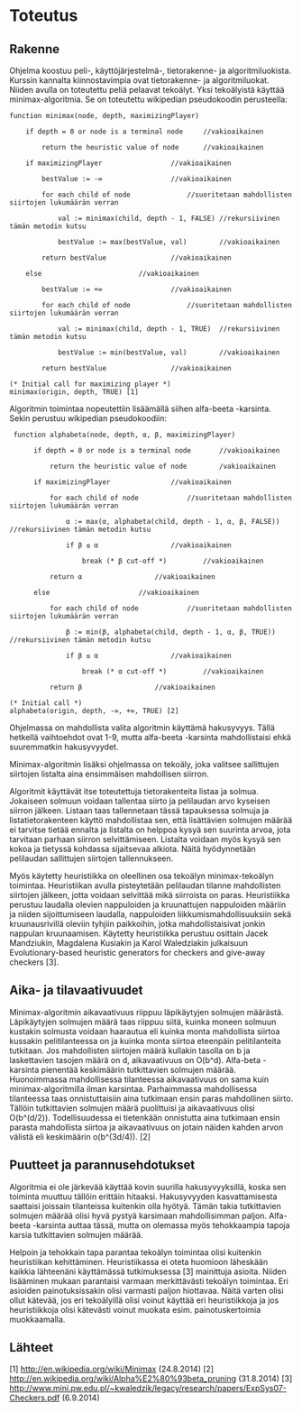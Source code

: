 Toteutus
========

Rakenne
-------

Ohjelma koostuu peli-, käyttöjärjestelmä-, tietorakenne- ja algoritmiluokista. Kurssin kannalta kiinnostavimpia ovat tietorakenne- ja algoritmiluokat. Niiden avulla on toteutettu peliä pelaavat tekoälyt. Yksi tekoälyistä käyttää minimax-algoritmia. Se on toteutettu wikipedian pseudokoodin perusteella:

```
function minimax(node, depth, maximizingPlayer)

    if depth = 0 or node is a terminal node		//vakioaikainen
    
        return the heuristic value of node		//vakioaikainen
        
    if maximizingPlayer					//vakioaikainen
    
        bestValue := -∞					//vakioaikainen
        
        for each child of node				//suoritetaan mahdollisten siirtojen lukumäärän verran
        
            val := minimax(child, depth - 1, FALSE)	//rekursiivinen tämän metodin kutsu
            
            bestValue := max(bestValue, val)		//vakioaikainen
            
        return bestValue				//vakioaikainen
        
    else						//vakioaikainen
    
        bestValue := +∞					//vakioaikainen
        
        for each child of node				//suoritetaan mahdollisten siirtojen lukumäärän verran
        
            val := minimax(child, depth - 1, TRUE)	//rekursiivinen tämän metodin kutsu
            
            bestValue := min(bestValue, val)		//vakioaikainen
            
        return bestValue				//vakioaikainen

(* Initial call for maximizing player *)
minimax(origin, depth, TRUE) [1]
```

Algoritmin toimintaa nopeutettiin lisäämällä siihen alfa-beeta -karsinta. Sekin perustuu wikipedian pseudokoodiin:

```
 function alphabeta(node, depth, α, β, maximizingPlayer)
 
      if depth = 0 or node is a terminal node		//vakioaikainen
      
          return the heuristic value of node		/vakioaikainen
          
      if maximizingPlayer				//vakioaikainen
      
          for each child of node			//suoritetaan mahdollisten siirtojen lukumäärän verran
          
              α := max(α, alphabeta(child, depth - 1, α, β, FALSE))	//rekursiivinen tämän metodin kutsu
              
              if β ≤ α					//vakioaikainen
              
                  break (* β cut-off *)			//vakioaikainen
                  
          return α					//vakioaikainen
          
      else						//vakioaikainen
      
          for each child of node			//suoritetaan mahdollisten siirtojen lukumäärän verran
          
              β := min(β, alphabeta(child, depth - 1, α, β, TRUE))	//rekursiivinen tämän metodin kutsu
              
              if β ≤ α					//vakioaikainen
              
                  break (* α cut-off *)			//vakioaikainen
                  
          return β					//vakioaikainen
          
(* Initial call *)
alphabeta(origin, depth, -∞, +∞, TRUE) [2]
```

Ohjelmassa on mahdollista valita algoritmin käyttämä hakusyvyys. Tällä hetkellä vaihtoehdot ovat 1-9, mutta alfa-beeta -karsinta mahdollistaisi ehkä suuremmatkin hakusyvyydet.

Minimax-algoritmin lisäksi ohjelmassa on tekoäly, joka valitsee sallittujen siirtojen listalta aina ensimmäisen mahdollisen siirron.

Algoritmit käyttävät itse toteutettuja tietorakenteita listaa ja solmua. Jokaiseen solmuun voidaan tallentaa siirto ja pelilaudan arvo kyseisen siirron jälkeen. Listaan taas tallennetaan tässä tapauksessa solmuja ja listatietorakenteen käyttö mahdollistaa sen, että lisättävien solmujen määrää ei tarvitse tietää ennalta ja listalta on helppoa kysyä sen suurinta arvoa, jota tarvitaan parhaan siirron selvittämiseen. Listalta voidaan myös kysyä sen kokoa ja tietyssä kohdassa sijaitsevaa alkiota. Näitä hyödynnetään pelilaudan sallittujen siirtojen tallennukseen.

Myös käytetty heuristiikka on oleellinen osa tekoälyn minimax-tekoälyn toimintaa. Heuristiikan avulla pisteytetään pelilaudan tilanne mahdollisten siirtojen jälkeen, jotta voidaan selvittää mikä siirroista on paras. Heuristiikka perustuu laudalla olevien nappuloiden ja kruunattujen nappuloiden määriin ja niiden sijoittumiseen laudalla, nappuloiden liikkumismahdollisuuksiin sekä kruunausrivillä oleviin tyhjiin paikkoihin, jotka mahdollistaisivat jonkin nappulan kruunaamisen. Käytetty heuristiikka perustuu osittain Jacek Mandziukin, Magdalena Kusiakin ja Karol Waledziakin julkaisuun Evolutionary-based heuristic generators for checkers and give-away checkers [3].


Aika- ja tilavaativuudet
------------------------

Minimax-algoritmin aikavaativuus riippuu läpikäytyjen solmujen määrästä. Läpikäytyjen solmujen määrä taas riippuu siitä, kuinka moneen solmuun kustakin solmusta voidaan haarautua eli kuinka monta mahdollista siirtoa kussakin pelitilanteessa on ja kuinka monta siirtoa eteenpäin pelitilanteita tutkitaan. Jos mahdollisten siirtojen määrä kullakin tasolla on b ja laskettavien tasojen määrä on d, aikavaativuus on O(b^d). Alfa-beta -karsinta pienentää keskimäärin tutkittavien solmujen määrää. Huonoimmassa mahdollisessa tilanteessa aikavaativuus on sama kuin minimax-algoritmilla ilman karsintaa. Parhaimmassa mahdollisessa tilanteessa taas onnistuttaisiin aina tutkimaan ensin paras mahdollinen siirto. Tällöin tutkittavien solmujen määrä puolittuisi ja aikavaativuus olisi O(b^(d/2)). Todellisuudessa ei tietenkään onnistutta aina tutkimaan ensin parasta mahdollista siirtoa ja aikavaativuus on jotain näiden kahden arvon välistä eli keskimäärin o(b^(3d/4)). [2]


Puutteet ja parannusehdotukset
------------------------------

Algoritmia ei ole järkevää käyttää kovin suurilla hakusyvyyksillä, koska sen toiminta muuttuu tällöin erittäin hitaaksi. Hakusyvyyden kasvattamisesta saattaisi joissain tilanteissa kuitenkin olla hyötyä. Tämän takia tutkittavien solmujen määrää olisi hyvä pystyä karsimaan mahdollisimman paljon. Alfa-beeta -karsinta auttaa tässä, mutta on olemassa myös tehokkaampia tapoja karsia tutkittavien solmujen määrää.

Helpoin ja tehokkain tapa parantaa tekoälyn toimintaa olisi kuitenkin heuristiikan kehittäminen. Heuristiikassa ei oteta huomioon läheskään kaikkia lähteenäni käyttämässä tutkimuksessa [3] mainittuja asioita. Niiden lisääminen mukaan parantaisi varmaan merkittävästi tekoälyn toimintaa. Eri asioiden painotuksissakin olisi varmasti paljon hiottavaa. Näitä varten olisi ollut kätevää, jos eri tekoälyillä olisi voinut käyttää eri heuristiikkoja ja jos heuristiikkoja olisi kätevästi voinut muokata esim. painotuskertoimia muokkaamalla.


Lähteet
-------

[1] http://en.wikipedia.org/wiki/Minimax (24.8.2014)
[2] http://en.wikipedia.org/wiki/Alpha%E2%80%93beta_pruning (31.8.2014)
[3] http://www.mini.pw.edu.pl/~kwaledzik/legacy/research/papers/ExpSys07-Checkers.pdf (6.9.2014)

